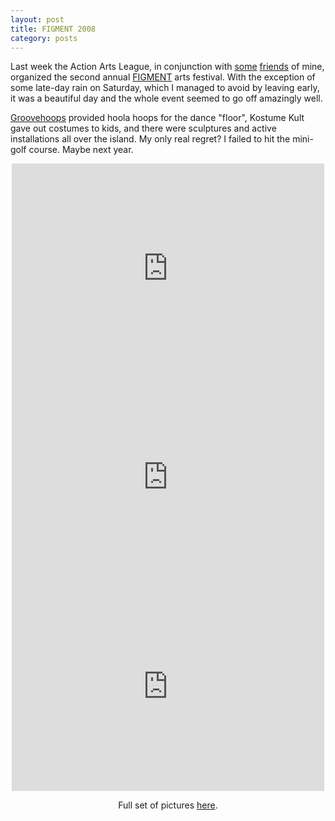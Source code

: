 ```yaml
---
layout: post
title: FIGMENT 2008
category: posts
---
```


Last week the Action Arts League, in conjunction with [some](http://lowconcept.blogspot.com) [friends](http://kostumekult.com) of mine, organized the second annual <a href="http://figmentnyc.org">FIGMENT</a> arts festival.  With the exception of some late-day rain on Saturday, which I managed to avoid by leaving early, it was a beautiful day and the whole event seemed to go off amazingly well.

[Groovehoops](http://www.groovehoops.com) provided hoola hoops for the dance "floor", Kostume Kult gave out costumes to kids, and there were sculptures and active installations all over the island.  My only real regret? I failed to hit the mini-golf course.  Maybe next year.

<div align="center">
<iframe src="https://www.flickr.com/photos/ianwhalen/2645064960/in/set-72157606026601126/player/" width="500" height="335" frameborder="0" allowfullscreen webkitallowfullscreen mozallowfullscreen oallowfullscreen msallowfullscreen></iframe>

<iframe src="https://www.flickr.com/photos/ianwhalen/2643970173/in/set-72157606026601126/player/" width="500" height="334" frameborder="0" allowfullscreen webkitallowfullscreen mozallowfullscreen oallowfullscreen msallowfullscreen></iframe>

<iframe src="https://www.flickr.com/photos/ianwhalen/2645106286/in/set-72157606026601126/player/" width="500" height="335" frameborder="0" allowfullscreen webkitallowfullscreen mozallowfullscreen oallowfullscreen msallowfullscreen></iframe>

Full set of pictures <a href="http://www.flickr.com/photos/ianwhalen/sets/72157606026601126/">here</a>.